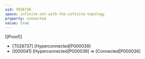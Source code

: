```yaml
---
uid: T026738
space: infinite-set-with-the-cofinite-topology
property: connected
value: true
---
```

[[Proof]]

* [T026737] [Hyperconnected|P000039]
* [I000041] [Hyperconnected|P000039] => [Connected|P000036]


